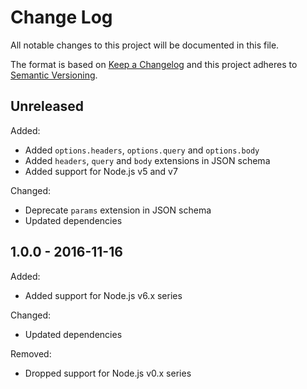 # Change Log

All notable changes to this project will be documented in this file.

The format is based on [Keep a Changelog](http://keepachangelog.com/)
and this project adheres to [Semantic Versioning](http://semver.org/).


## Unreleased

Added:

* Added `options.headers`, `options.query` and `options.body`
* Added `headers`, `query` and `body` extensions in JSON schema
* Added support for Node.js v5 and v7

Changed:

* Deprecate `params` extension in JSON schema
* Updated dependencies


## 1.0.0 - 2016-11-16

Added:

* Added support for Node.js v6.x series

Changed:

* Updated dependencies

Removed:

* Dropped support for Node.js v0.x series
